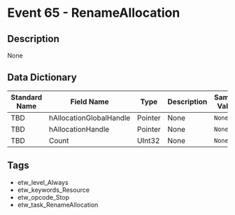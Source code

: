 # Event 65 - RenameAllocation

## Description
None

## Data Dictionary
|Standard Name|Field Name|Type|Description|Sample Value|
|---|---|---|---|---|
|TBD|hAllocationGlobalHandle|Pointer|None|`None`|
|TBD|hAllocationHandle|Pointer|None|`None`|
|TBD|Count|UInt32|None|`None`|

## Tags
* etw_level_Always
* etw_keywords_Resource
* etw_opcode_Stop
* etw_task_RenameAllocation